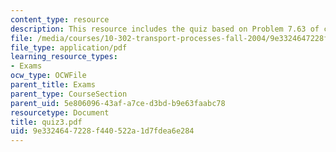 ```yaml
---
content_type: resource
description: This resource includes the quiz based on Problem 7.63 of course text.
file: /media/courses/10-302-transport-processes-fall-2004/9e3324647228f440522a1d7fdea6e284_quiz3.pdf
file_type: application/pdf
learning_resource_types:
- Exams
ocw_type: OCWFile
parent_title: Exams
parent_type: CourseSection
parent_uid: 5e806096-43af-a7ce-d3bd-b9e63faabc78
resourcetype: Document
title: quiz3.pdf
uid: 9e332464-7228-f440-522a-1d7fdea6e284
---
```

